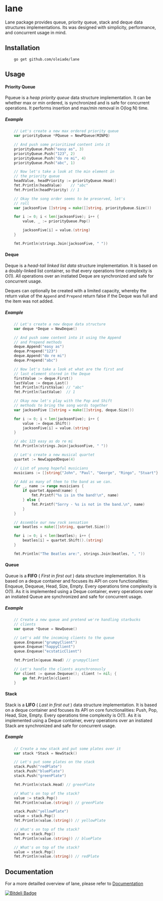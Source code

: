 lane
====

Lane package provides queue, priority queue, stack and deque data structures
implementations. Its was designed with simplicity, performance, and concurrent
usage in mind.

## Installation

```
	go get github.com/oleiade/lane
```

## Usage


#### Priority Queue

Pqueue is a *heap priority queue* data structure implementation. It can be whether max or min ordered, is synchronized and is safe for concurrent operations. It performs insertion and max/min removal in O(log N) time.

##### Example

```go
	// Let's create a new max ordered priority queue
	var priorityQueue *PQueue = NewPQueue(MINPQ)

	// And push some prioritized content into it
	priorityQueue.Push("easy as", 3)
	priorityQueue.Push("123", 2)
	priorityQueue.Push("do re mi", 4)
	priorityQueue.Push("abc", 1)

	// Now let's take a look at the min element in
	// the priority queue
	headValue, headPriority := priorityQueue.Head()
	fmt.Println(headValue)    // "abc"
	fmt.Println(headPriority) // 1

	// Okay the song order seems to be preserved, let's
	// roll
	var jacksonFive []string = make([]string, priorityQueue.Size())

	for i := 0; i < len(jacksonFive); i++ {
		value, _ := priorityQueue.Pop()

		jacksonFive[i] = value.(string)
	}

	fmt.Println(strings.Join(jacksonFive, " "))
```

#### Deque

Deque is a *head-tail linked list data* structure implementation. It is based on a doubly-linked list container, so that every operations time complexity is O(1). All operations over an instiated Deque are synchronized and safe for concurrent usage. 

Deques can optionally be created with a limited capacity, whereby the return value of the `Append` and `Prepend` return false if the Deque was full and the item was not added.

##### Example

```go
	// Let's create a new deque data structure
	var deque *Deque = NewDeque()

	// And push some content into it using the Append
	// and Prepend methods
	deque.Append("easy as")
	deque.Prepend("123")
	deque.Append("do re mi")
	deque.Prepend("abc")

	// Now let's take a look at what are the first and
	// last element stored in the Deque
	firstValue := deque.First()
	lastValue := deque.Last()
	fmt.Println(firstValue) // "abc"
	fmt.Println(lastValue)  // 1

	// Okay now let's play with the Pop and Shift
	// methods to bring the song words together
	var jacksonFive []string = make([]string, deque.Size())

	for i := 0; i < len(jacksonFive); i++ {
		value := deque.Shift()
		jacksonFive[i] = value.(string)
	}

	// abc 123 easy as do re mi
	fmt.Println(strings.Join(jacksonFive, " "))
```

```go
	// Let's create a new musical quartet
	quartet := NewCappedDeque(4)

	// List of young hopeful musicians
	musicians := []string{"John", "Paul", "George", "Ringo", "Stuart"}

	// Add as many of them to the band as we can.
	for _, name := range musicians {
		if quartet.Append(name) {
			fmt.Printf("%s is in the band!\n", name)
		} else {
			fmt.Printf("Sorry - %s is not in the band.\n", name)
		}
	}

	// Assemble our new rock sensation
	var beatles = make([]string, quartet.Size())

	for i := 0; i < len(beatles); i++ {
		beatles[i] = quartet.Shift().(string)
	}

	fmt.Println("The Beatles are:", strings.Join(beatles, ", "))
```

#### Queue

Queue is a **FIFO** ( *First in first out* ) data structure implementation. It is based on a deque container and focuses its API on core functionalities: Enqueue, Dequeue, Head, Size, Empty. Every operations time complexity is O(1). As it is implemented using a Deque container, every operations over an instiated Queue are synchronized and safe for concurrent usage.

##### Example

```go
	// Create a new queue and pretend we're handling starbucks
	// clients
	var queue *Queue = NewQueue()

	// Let's add the incoming clients to the queue
	queue.Enqueue("grumpyClient")
	queue.Enqueue("happyClient")
	queue.Enqueue("ecstaticClient")

	fmt.Println(queue.Head) // grumpyClient

	// Let's handle the clients asynchronously
	for client := queue.Dequeue(); client != nil; {
		go fmt.Println(client)
	}
```

#### Stack

Stack is a **LIFO** ( *Last in first out* ) data structure implementation. It is based on a deque container and focuses its API on core functionalities: Push, Pop, Head, Size, Empty. Every operations time complexity is O(1). As it is implemented using a Deque container, every operations over an instiated Stack are synchronized and safe for concurrent usage.

##### Example

```go
	// Create a new stack and put some plates over it
	var stack *Stack = NewStack()

	// Let's put some plates on the stack
	stack.Push("redPlate")
	stack.Push("bluePlate")
	stack.Push("greenPlate")

	fmt.Println(stack.Head) // greenPlate

	// What's on top of the stack?
	value := stack.Pop()
	fmt.Println(value.(string)) // greenPlate

	stack.Push("yellowPlate")
	value = stack.Pop()
	fmt.Println(value.(string)) // yellowPlate

	// What's on top of the stack?
	value = stack.Pop()
	fmt.Println(value.(string)) // bluePlate

	// What's on top of the stack?
	value = stack.Pop()
	fmt.Println(value.(string)) // redPlate
```


## Documentation

For a more detailled overview of lane, please refer to [Documentation](http://godoc.org/github.com/oleiade/lane)


[![Bitdeli Badge](https://d2weczhvl823v0.cloudfront.net/oleiade/lane/trend.png)](https://bitdeli.com/free "Bitdeli Badge")

